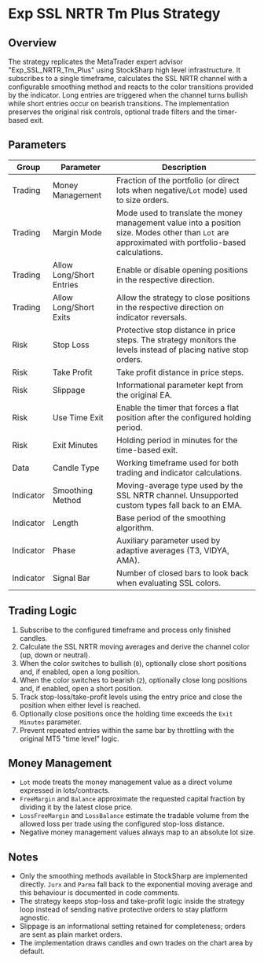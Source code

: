 # Exp SSL NRTR Tm Plus Strategy

## Overview

The strategy replicates the MetaTrader expert advisor "Exp_SSL_NRTR_Tm_Plus" using StockSharp high level infrastructure. It
subscribes to a single timeframe, calculates the SSL NRTR channel with a configurable smoothing method and reacts to the color
transitions provided by the indicator. Long entries are triggered when the channel turns bullish while short entries occur on
bearish transitions. The implementation preserves the original risk controls, optional trade filters and the timer-based exit.

## Parameters

| Group | Parameter | Description |
| --- | --- | --- |
| Trading | Money Management | Fraction of the portfolio (or direct lots when negative/`Lot` mode) used to size orders. |
| Trading | Margin Mode | Mode used to translate the money management value into a position size. Modes other than `Lot` are approximated with portfolio-based calculations. |
| Trading | Allow Long/Short Entries | Enable or disable opening positions in the respective direction. |
| Trading | Allow Long/Short Exits | Allow the strategy to close positions in the respective direction on indicator reversals. |
| Risk | Stop Loss | Protective stop distance in price steps. The strategy monitors the levels instead of placing native stop orders. |
| Risk | Take Profit | Take profit distance in price steps. |
| Risk | Slippage | Informational parameter kept from the original EA. |
| Risk | Use Time Exit | Enable the timer that forces a flat position after the configured holding period. |
| Risk | Exit Minutes | Holding period in minutes for the time-based exit. |
| Data | Candle Type | Working timeframe used for both trading and indicator calculations. |
| Indicator | Smoothing Method | Moving-average type used by the SSL NRTR channel. Unsupported custom types fall back to an EMA. |
| Indicator | Length | Base period of the smoothing algorithm. |
| Indicator | Phase | Auxiliary parameter used by adaptive averages (T3, VIDYA, AMA). |
| Indicator | Signal Bar | Number of closed bars to look back when evaluating SSL colors. |

## Trading Logic

1. Subscribe to the configured timeframe and process only finished candles.
2. Calculate the SSL NRTR moving averages and derive the channel color (up, down or neutral).
3. When the color switches to bullish (`0`), optionally close short positions and, if enabled, open a long position.
4. When the color switches to bearish (`2`), optionally close long positions and, if enabled, open a short position.
5. Track stop-loss/take-profit levels using the entry price and close the position when either level is reached.
6. Optionally close positions once the holding time exceeds the `Exit Minutes` parameter.
7. Prevent repeated entries within the same bar by throttling with the original MT5 "time level" logic.

## Money Management

- `Lot` mode treats the money management value as a direct volume expressed in lots/contracts.
- `FreeMargin` and `Balance` approximate the requested capital fraction by dividing it by the latest close price.
- `LossFreeMargin` and `LossBalance` estimate the tradable volume from the allowed loss per trade using the configured stop-loss distance.
- Negative money management values always map to an absolute lot size.

## Notes

- Only the smoothing methods available in StockSharp are implemented directly. `Jurx` and `Parma` fall back to the exponential moving average and this behaviour is documented in code comments.
- The strategy keeps stop-loss and take-profit logic inside the strategy loop instead of sending native protective orders to stay platform agnostic.
- Slippage is an informational setting retained for completeness; orders are sent as plain market orders.
- The implementation draws candles and own trades on the chart area by default.
